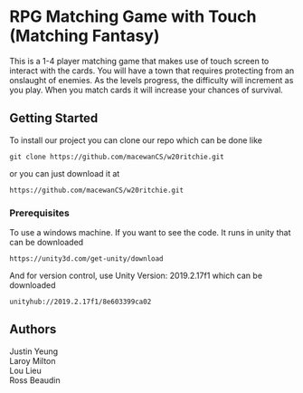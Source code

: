 # RPG Matching Game with Touch (Matching Fantasy)

This is a 1-4 player matching game that makes use of touch screen to interact with the cards. You will have a town that requires protecting from an onslaught of enemies. As the levels progress, the difficulty will increment as you play. When you match cards it will increase your chances of survival.

## Getting Started

To install our project you can clone our repo which can be done like
```
git clone https://github.com/macewanCS/w20ritchie.git
```
or you can just download it at
```
https://github.com/macewanCS/w20ritchie.git
```

### Prerequisites

To use a windows machine. If you want to see the code. It runs in unity that can be downloaded
```
https://unity3d.com/get-unity/download
```
And for version control, use Unity Version: 2019.2.17f1 which can be downloaded
```
unityhub://2019.2.17f1/8e603399ca02
```
## Authors
Justin Yeung  
Laroy Milton  
Lou Lieu  
Ross Beaudin  
